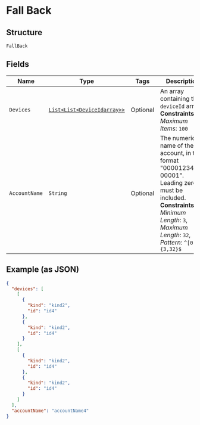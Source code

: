 
# Fall Back

## Structure

`FallBack`

## Fields

| Name | Type | Tags | Description | Getter | Setter |
|  --- | --- | --- | --- | --- | --- |
| `Devices` | [`List<List<DeviceIdarray>>`](../../doc/models/device-idarray.md) | Optional | An array containing the `deviceId` array.<br>**Constraints**: *Maximum Items*: `100` | List<List<DeviceIdarray>> getDevices() | setDevices(List<List<DeviceIdarray>> devices) |
| `AccountName` | `String` | Optional | The numeric name of the account, in the format "0000123456-00001". Leading zeros must be included.<br>**Constraints**: *Minimum Length*: `3`, *Maximum Length*: `32`, *Pattern*: `^[0-9]{3,32}$` | String getAccountName() | setAccountName(String accountName) |

## Example (as JSON)

```json
{
  "devices": [
    [
      {
        "kind": "kind2",
        "id": "id4"
      },
      {
        "kind": "kind2",
        "id": "id4"
      }
    ],
    [
      {
        "kind": "kind2",
        "id": "id4"
      },
      {
        "kind": "kind2",
        "id": "id4"
      }
    ]
  ],
  "accountName": "accountName4"
}
```

